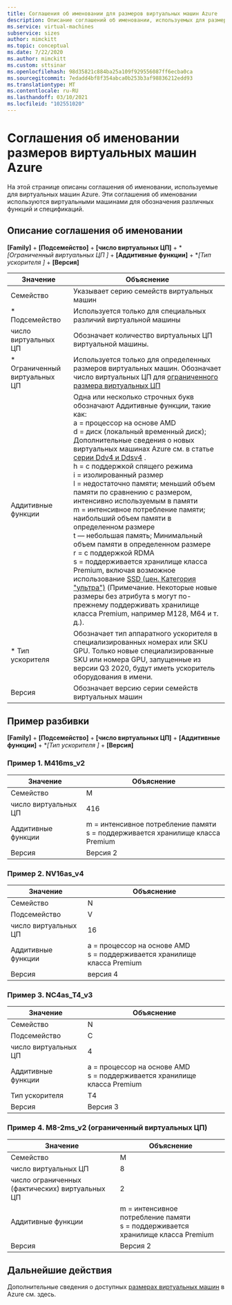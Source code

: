 ```yaml
---
title: Соглашения об именовании для размеров виртуальных машин Azure
description: Описание соглашений об именовании, используемых для размеров виртуальных машин Azure.
ms.service: virtual-machines
subservice: sizes
author: mimckitt
ms.topic: conceptual
ms.date: 7/22/2020
ms.author: mimckitt
ms.custom: sttsinar
ms.openlocfilehash: 98d35821c884ba25a109f929556087ff6ecba0ca
ms.sourcegitcommit: 7edadd4bf8f354abca0b253b3af98836212edd93
ms.translationtype: MT
ms.contentlocale: ru-RU
ms.lasthandoff: 03/10/2021
ms.locfileid: "102551020"
---
```

# <a name="azure-virtual-machine-sizes-naming-conventions"></a>Соглашения об именовании размеров виртуальных машин Azure

На этой странице описаны соглашения об именовании, используемые для виртуальных машин Azure. Эти соглашения об именовании используются виртуальными машинами для обозначения различных функций и спецификаций.

## <a name="naming-convention-explanation"></a>Описание соглашения об именовании

**[Family]**  +  **[Подсемейство]**  +  **[число виртуальных ЦП]**  +  **[Ограниченный виртуальных ЦП *]**  +  **[Аддитивные функции]**  +  **[Тип ускорителя *]**  +  **[Версия]**

|Значение | Объяснение|
|---|---|
| Семейство | Указывает серию семейств виртуальных машин| 
| * Подсемейство | Используется только для специальных различий виртуальной машины|
| число виртуальных ЦП| Обозначает количество виртуальных ЦП виртуальной машины. |
| * Ограниченный виртуальных ЦП| Используется только для определенных размеров виртуальных машин. Обозначает число виртуальных ЦП для [ограниченного размера виртуальных ЦП](https://docs.microsoft.com/azure/virtual-machines/constrained-vcpu) |
| Аддитивные функции | Одна или несколько строчных букв обозначают Аддитивные функции, такие как: <br> a = процессор на основе AMD <br> d = диск (локальный временный диск); Дополнительные сведения о новых виртуальных машинах Azure см. в статье [серии Ddv4 и Ddsv4](./ddv4-ddsv4-series.md) . <br> h = с поддержкой спящего режима <br> i = изолированный размер <br> l = недостаточно памяти; меньший объем памяти по сравнению с размером, интенсивно используемым в памяти <br> m = интенсивное потребление памяти; наибольший объем памяти в определенном размере <br> t — небольшая память; Минимальный объем памяти в определенном размере <br> r = с поддержкой RDMA <br> s = поддерживается хранилище класса Premium, включая возможное использование [SSD (цен. Категория "ультра")](./disks-types.md#ultra-disk) (Примечание. Некоторые новые размеры без атрибута s могут по-прежнему поддерживать хранилище класса Premium, например M128, M64 и т. д.).<br> |
| * Тип ускорителя | Обозначает тип аппаратного ускорителя в специализированных номерах или SKU GPU. Только новые специализированные SKU или номера GPU, запущенные из версии Q3 2020, будут иметь ускоритель оборудования в имени. |
| Версия | Обозначает версию серии семейств виртуальных машин |

## <a name="example-breakdown"></a>Пример разбивки

**[Family]**  +  **[Подсемейство]**  +  **[число виртуальных ЦП]**  +  **[Аддитивные функции]**  +  **[Тип ускорителя *]**  +  **[Версия]**

### <a name="example-1-m416ms_v2"></a>Пример 1. M416ms_v2

|Значение | Объяснение|
|---|---|
| Семейство | M | 
| число виртуальных ЦП | 416 |
| Аддитивные функции | m = интенсивное потребление памяти <br> s = поддерживается хранилище класса Premium |
| Версия | Версия 2 |

### <a name="example-2-nv16as_v4"></a>Пример 2. NV16as_v4

|Значение | Объяснение|
|---|---|
| Семейство | N | 
| Подсемейство | V |
| число виртуальных ЦП | 16 |
| Аддитивные функции | a = процессор на основе AMD <br> s = поддерживается хранилище класса Premium |
| Версия | версия 4 |

### <a name="example-3-nc4as_t4_v3"></a>Пример 3. NC4as_T4_v3

|Значение | Объяснение|
|---|---|
| Семейство | N | 
| Подсемейство | C |
| число виртуальных ЦП | 4 |
| Аддитивные функции | a = процессор на основе AMD <br> s = поддерживается хранилище класса Premium |
| Тип ускорителя | T4 |
| Версия | Версия 3 |

### <a name="example-4-m8-2ms_v2-constrained-vcpu"></a>Пример 4. M8-2ms_v2 (ограниченный виртуальных ЦП)

|Значение | Объяснение|
|---|---|
| Семейство | M | 
| число виртуальных ЦП | 8 |
| число ограниченных (фактических) виртуальных ЦП | 2 |
| Аддитивные функции | m = интенсивное потребление памяти <br> s = поддерживается хранилище класса Premium |
| Версия | Версия 2 |

## <a name="next-steps"></a>Дальнейшие действия

Дополнительные сведения о доступных [размерах виртуальных машин](./sizes.md) в Azure см. здесь. 

